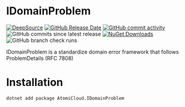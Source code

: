# IDomainProblem

[![DeepSource](https://app.deepsource.com/gh/AtomiCloud/carboxylic.boron.svg/?label=active+issues)](https://app.deepsource.com/gh/AtomiCloud/carboxylic.boron/)
[![GitHub Release Date](https://img.shields.io/github/release-date/AtomiCloud/carboxylic.boron)](https://github.com/AtomiCloud/carboxylic.boron/releases)
[![GitHub commit activity](https://img.shields.io/github/commit-activity/m/AtomiCloud/carboxylic.boron)](https://github.com/AtomiCloud/carboxylic.boron/commits/main)
![GitHub commits since latest release](https://img.shields.io/github/commits-since/AtomiCloud/carboxylic.boron/latest)
[![NuGet Downloads](https://img.shields.io/nuget/dt/AtomiCloud.IDomainProblem)](https://www.nuget.org/packages/AtomiCloud.IDomainProblem)
![GitHub branch check runs](https://img.shields.io/github/check-runs/AtomiCloud/carboxylic.boron/main)


IDomainProblem is a standardize domain error framework that follows ProblemDetails (RFC 7808)

# Installation

```bash
dotnet add package AtomiCloud.IDomainProblem
```

